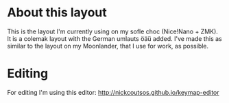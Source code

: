 # About this layout
This is the layout I'm currently using on my sofle choc (Nice!Nano + ZMK). It is a colemak layout with the German umlauts öäü added.
I've made this as similar to the layout on my Moonlander, that I use for work, as possible.

# Editing
For editing I'm using this editor:
http://nickcoutsos.github.io/keymap-editor
